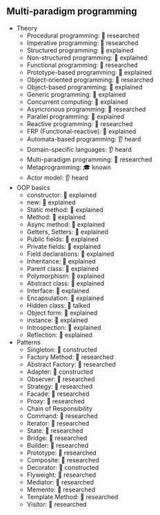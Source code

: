 ## Multi-paradigm programming

- Theory
  - Procedural programming: 🔬 researched
  - Imperative programming: 🔬 researched
  - Structured programming: 🙋 explained
  - Non-structured programming: 🙋 explained
  - Functional programming: 🔬 researched
  - Prototype-based programming: 🙋 explained
  - Object-oriented programming: 🔬 researched
  - Object-based programming: 🙋 explained
  - Generic programming: 🙋 explained
  - Concurrent computing: 🙋 explained
  - Asyncronous programming: 🔬 researched
  - Parallel programming: 🙋 explained
  - Reactive programming: 🔬 researched
  - FRP (Functional-reactive): 🙋 explained
  - Automata-based programming: 👂 heard
  - Domain-specific languages: 👂 heard
  - Multi-paradigm programming: 🔬 researched
  - Metaprogramming: 🎓 known
  - Actor model: 👂 heard
- OOP basics
  - constructor: 🙋 explained
  - new: 🙋 explained
  - Static method: 🙋 explained
  - Method: 🙋 explained
  - Async method: 🙋 explained
  - Getters, Setters: 🙋 explained
  - Public fields: 🙋 explained
  - Private fields: 🙋 explained
  - Field declarations: 🙋 explained
  - Inheritance: 🙋 explained
  - Parent class: 🙋 explained
  - Polymorphism: 🙋 explained
  - Abstract class: 🙋 explained
  - Interface: 🙋 explained
  - Encapsulation: 🙋 explained
  - Hidden class: 📢 talked
  - Object form: 🙋 explained
  - instance: 🙋 explained
  - Introspection: 🙋 explained
  - Reflection: 🙋 explained
- Patterns
  - Singleton: 🚀 constructed
  - Factory Method: 🔬 researched
  - Abstract Factory: 🔬 researched
  - Adapter: 🚀 constructed
  - Observer: 🔬 researched
  - Strategy: 🔬 researched
  - Facade: 🔬 researched
  - Proxy: 🔬 researched
  - Chain of Responsibility
  - Command: 🔬 researched
  - Iterator: 🔬 researched
  - State: 🔬 researched
  - Bridge: 🔬 researched
  - Builder: 🔬 researched
  - Prototype: 🔬 researched
  - Composite: 🔬 researched
  - Decorator: 🚀 constructed
  - Flyweight: 🔬 researched
  - Mediator: 🔬 researched
  - Memento: 🔬 researched
  - Template Method: 🔬 researched
  - Visitor: 🔬 researched

